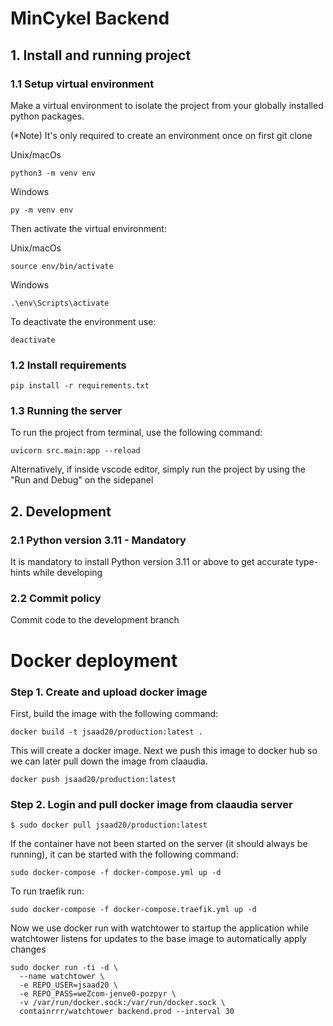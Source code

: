 # MinCykel Backend

## 1. Install and running project


### 1.1 Setup virtual environment

Make a virtual environment to isolate the project from your globally installed
python packages.

(*Note) It's only required to create an environment once on first git clone

Unix/macOs
```console
python3 -m venv env
```
Windows
```
py -m venv env
```

Then activate the virtual environment:

Unix/macOs
```
source env/bin/activate
```
Windows
```
.\env\Scripts\activate
```

To deactivate the environment use:
```
deactivate
```
### 1.2 Install requirements

```
pip install -r requirements.txt
```

### 1.3 Running the server

To run the project from terminal, use the following command:
```
uvicorn src.main:app --reload
```

Alternatively, if inside vscode editor, simply run the project by using the "Run and Debug" on 
the sidepanel

## 2. Development 

### 2.1 Python version 3.11 - Mandatory

It is mandatory to install Python version 3.11 or above to get accurate type-hints while developing

### 2.2 Commit policy

Commit code to the development branch

# Docker deployment

### Step 1. Create and upload docker image

First, build the image with the following command:
```console
docker build -t jsaad20/production:latest .
```

This will create a docker image.
Next we push this image to docker hub so we can later pull down the image
from claaudia.
```console
docker push jsaad20/production:latest
```

### Step 2. Login and pull docker image from claaudia server
```console
$ sudo docker pull jsaad20/production:latest
```

If the container have not been started on the server (it should always be running), it can be started with the following command:
```console
sudo docker-compose -f docker-compose.yml up -d
```

To run traefik run:
```console
sudo docker-compose -f docker-compose.traefik.yml up -d
```

Now we use docker run with watchtower to startup the application
while watchtower listens for updates to the base image to automatically apply changes
```console
sudo docker run -ti -d \
  --name watchtower \
  -e REPO_USER=jsaad20 \
  -e REPO_PASS=weZcom-jenve0-pozpyr \
  -v /var/run/docker.sock:/var/run/docker.sock \
  containrrr/watchtower backend.prod --interval 30
```



